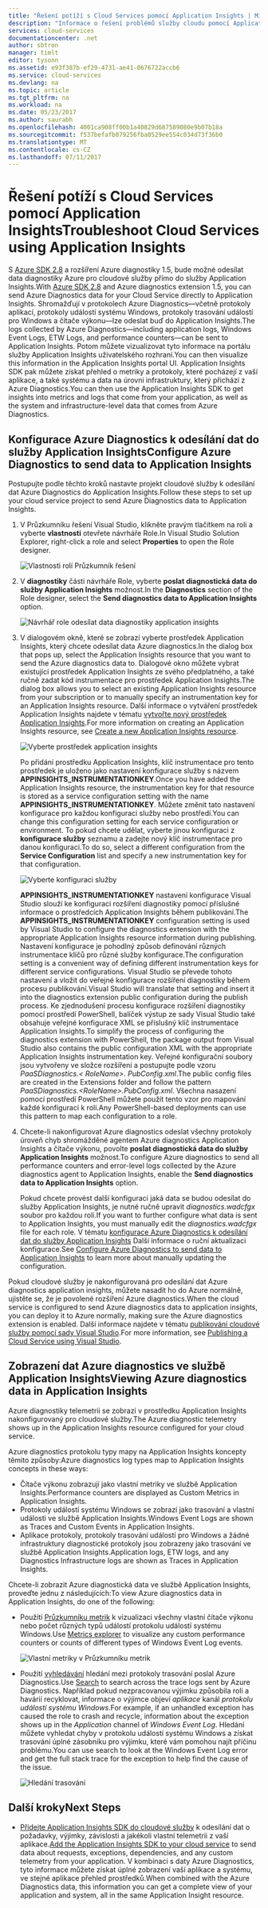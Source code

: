 ```yaml
---
title: "Řešení potíží s Cloud Services pomocí Application Insights | Microsoft Docs"
description: "Informace o řešení problémů služby cloudu pomocí Application Insights pro zpracování dat z Azure Diagnostics."
services: cloud-services
documentationcenter: .net
author: sbtron
manager: timlt
editor: tysonn
ms.assetid: e93f387b-ef29-4731-ae41-0676722accb6
ms.service: cloud-services
ms.devlang: na
ms.topic: article
ms.tgt_pltfrm: na
ms.workload: na
ms.date: 05/23/2017
ms.author: saurabh
ms.openlocfilehash: 4001ca908ff00b1a40829d687589080e9b07b18a
ms.sourcegitcommit: f537befafb079256fba0529ee554c034d73f36b0
ms.translationtype: MT
ms.contentlocale: cs-CZ
ms.lasthandoff: 07/11/2017
---
```

# <a name="troubleshoot-cloud-services-using-application-insights"></a><span data-ttu-id="72c9c-103">Řešení potíží s Cloud Services pomocí Application Insights</span><span class="sxs-lookup"><span data-stu-id="72c9c-103">Troubleshoot Cloud Services using Application Insights</span></span>
<span data-ttu-id="72c9c-104">S [Azure SDK 2.8](https://azure.microsoft.com/downloads/) a rozšíření Azure diagnostiky 1.5, bude možné odesílat data diagnostiky Azure pro cloudové služby přímo do služby Application Insights.</span><span class="sxs-lookup"><span data-stu-id="72c9c-104">With [Azure SDK 2.8](https://azure.microsoft.com/downloads/) and Azure diagnostics extension 1.5, you can send Azure Diagnostics data for your Cloud Service directly to Application Insights.</span></span> <span data-ttu-id="72c9c-105">Shromažďují v protokolech Azure Diagnostics&mdash;včetně protokoly aplikací, protokoly událostí systému Windows, protokoly trasování událostí pro Windows a čítače výkonu&mdash;lze odeslat buď do Application Insights.</span><span class="sxs-lookup"><span data-stu-id="72c9c-105">The logs collected by Azure Diagnostics&mdash;including application logs, Windows Event Logs, ETW Logs, and performance counters&mdash;can be sent to Application Insights.</span></span> <span data-ttu-id="72c9c-106">Potom můžete vizualizovat tyto informace na portálu služby Application Insights uživatelského rozhraní.</span><span class="sxs-lookup"><span data-stu-id="72c9c-106">You can then visualize this information in the Application Insights portal UI.</span></span> <span data-ttu-id="72c9c-107">Application Insights SDK pak můžete získat přehled o metriky a protokoly, které pocházejí z vaší aplikace, a také systému a data na úrovni infrastruktury, který přichází z Azure Diagnostics.</span><span class="sxs-lookup"><span data-stu-id="72c9c-107">You can then use the Application Insights SDK to get insights into metrics and logs that come from your application, as well as the system and infrastructure-level data that comes from Azure Diagnostics.</span></span>

## <a name="configure-azure-diagnostics-to-send-data-to-application-insights"></a><span data-ttu-id="72c9c-108">Konfigurace Azure Diagnostics k odesílání dat do služby Application Insights</span><span class="sxs-lookup"><span data-stu-id="72c9c-108">Configure Azure Diagnostics to send data to Application Insights</span></span>
<span data-ttu-id="72c9c-109">Postupujte podle těchto kroků nastavte projekt cloudové služby k odesílání dat Azure Diagnostics do Application Insights.</span><span class="sxs-lookup"><span data-stu-id="72c9c-109">Follow these steps to set up your cloud service project to send Azure Diagnostics data to Application Insights.</span></span>

1. <span data-ttu-id="72c9c-110">V Průzkumníku řešení Visual Studio, klikněte pravým tlačítkem na roli a vyberte **vlastnosti** otevřete návrháře Role.</span><span class="sxs-lookup"><span data-stu-id="72c9c-110">In Visual Studio Solution Explorer, right-click a role and select **Properties** to open the Role designer.</span></span>

    ![Vlastnosti rolí Průzkumník řešení][1]

2. <span data-ttu-id="72c9c-112">V **diagnostiky** části návrháře Role, vyberte **poslat diagnostická data do služby Application Insights** možnost.</span><span class="sxs-lookup"><span data-stu-id="72c9c-112">In the **Diagnostics** section of the Role designer, select the **Send diagnostics data to Application Insights** option.</span></span>

    ![Návrhář role odesílat data diagnostiky application insights][2]

3. <span data-ttu-id="72c9c-114">V dialogovém okně, které se zobrazí vyberte prostředek Application Insights, který chcete odesílat data Azure diagnostics.</span><span class="sxs-lookup"><span data-stu-id="72c9c-114">In the dialog box that pops up, select the Application Insights resource that you want to send the Azure diagnostics data to.</span></span> <span data-ttu-id="72c9c-115">Dialogové okno můžete vybrat existující prostředek Application Insights ze svého předplatného, a také ručně zadat kód instrumentace pro prostředek Application Insights.</span><span class="sxs-lookup"><span data-stu-id="72c9c-115">The dialog box allows you to select an existing Application Insights resource from your subscription or to manually specify an instrumentation key for an Application Insights resource.</span></span> <span data-ttu-id="72c9c-116">Další informace o vytváření prostředek Application Insights najdete v tématu [vytvořte nový prostředek Application Insights](../application-insights/app-insights-create-new-resource.md).</span><span class="sxs-lookup"><span data-stu-id="72c9c-116">For more information on creating an Application Insights resource, see [Create a new Application Insights resource](../application-insights/app-insights-create-new-resource.md).</span></span>

    ![Vyberte prostředek application insights][3]

    <span data-ttu-id="72c9c-118">Po přidání prostředku Application Insights, klíč instrumentace pro tento prostředek je uloženo jako nastavení konfigurace služby s názvem **APPINSIGHTS_INSTRUMENTATIONKEY**.</span><span class="sxs-lookup"><span data-stu-id="72c9c-118">Once you have added the Application Insights resource, the instrumentation key for that resource is stored as a service configuration setting with the name **APPINSIGHTS_INSTRUMENTATIONKEY**.</span></span> <span data-ttu-id="72c9c-119">Můžete změnit tato nastavení konfigurace pro každou konfiguraci služby nebo prostředí.</span><span class="sxs-lookup"><span data-stu-id="72c9c-119">You can change this configuration setting for each service configuration or environment.</span></span> <span data-ttu-id="72c9c-120">To pokud chcete udělat, vyberte jinou konfiguraci z **konfigurace služby** seznamu a zadejte nový klíč instrumentace pro danou konfiguraci.</span><span class="sxs-lookup"><span data-stu-id="72c9c-120">To do so, select a different configuration from the **Service Configuration** list and specify a new instrumentation key for that configuration.</span></span>

    ![Vyberte konfiguraci služby][4]

    <span data-ttu-id="72c9c-122">**APPINSIGHTS_INSTRUMENTATIONKEY** nastavení konfigurace Visual Studio slouží ke konfiguraci rozšíření diagnostiky pomocí příslušné informace o prostředcích Application Insights během publikování.</span><span class="sxs-lookup"><span data-stu-id="72c9c-122">The **APPINSIGHTS_INSTRUMENTATIONKEY** configuration setting is used by Visual Studio to configure the diagnostics extension with the appropriate Application Insights resource information during publishing.</span></span> <span data-ttu-id="72c9c-123">Nastavení konfigurace je pohodlný způsob definování různých instrumentace klíčů pro různé služby konfigurace.</span><span class="sxs-lookup"><span data-stu-id="72c9c-123">The configuration setting is a convenient way of defining different instrumentation keys for different service configurations.</span></span> <span data-ttu-id="72c9c-124">Visual Studio se převede tohoto nastavení a vložit do veřejné konfigurace rozšíření diagnostiky během procesu publikování.</span><span class="sxs-lookup"><span data-stu-id="72c9c-124">Visual Studio will translate that setting and insert it into the diagnostics extension public configuration during the publish process.</span></span> <span data-ttu-id="72c9c-125">Ke zjednodušení procesu konfigurace rozšíření diagnostiky pomocí prostředí PowerShell, balíček výstup ze sady Visual Studio také obsahuje veřejné konfigurace XML se příslušný klíč instrumentace Application Insights.</span><span class="sxs-lookup"><span data-stu-id="72c9c-125">To simplify the process of configuring the diagnostics extension with PowerShell, the package output from Visual Studio also contains the public configuration XML with the appropriate Application Insights instrumentation key.</span></span> <span data-ttu-id="72c9c-126">Veřejné konfigurační soubory jsou vytvořeny ve složce rozšíření a postupujte podle vzoru *PaaSDiagnostics.&lt; RoleName&gt;. PubConfig.xml*.</span><span class="sxs-lookup"><span data-stu-id="72c9c-126">The public config files are created in the Extensions folder and follow the pattern *PaaSDiagnostics.&lt;RoleName&gt;.PubConfig.xml*.</span></span> <span data-ttu-id="72c9c-127">Všechna nasazení pomocí prostředí PowerShell můžete použít tento vzor pro mapování každé konfiguraci k roli.</span><span class="sxs-lookup"><span data-stu-id="72c9c-127">Any PowerShell-based deployments can use this pattern to map each configuration to a role.</span></span>

4) <span data-ttu-id="72c9c-128">Chcete-li nakonfigurovat Azure diagnostics odeslat všechny protokoly úroveň chyb shromážděné agentem Azure diagnostics Application Insights a čítače výkonu, povolte **poslat diagnostická data do služby Application Insights** možnost.</span><span class="sxs-lookup"><span data-stu-id="72c9c-128">To configure Azure diagnostics to send all performance counters and error-level logs collected by the Azure diagnostics agent to Application Insights, enable the **Send diagnostics data to Application Insights** option.</span></span> 

    <span data-ttu-id="72c9c-129">Pokud chcete provést další konfiguraci jaká data se budou odesílat do služby Application Insights, je nutné ručně upravit *diagnostics.wadcfgx* soubor pro každou roli.</span><span class="sxs-lookup"><span data-stu-id="72c9c-129">If you want to further configure what data is sent to Application Insights, you must manually edit the *diagnostics.wadcfgx* file for each role.</span></span> <span data-ttu-id="72c9c-130">V tématu [konfigurace Azure Diagnostics k odesílání dat do služby Application Insights](#configure-azure-diagnostics-to-send-data-to-application-insights) Další informace o ruční aktualizaci konfigurace.</span><span class="sxs-lookup"><span data-stu-id="72c9c-130">See [Configure Azure Diagnostics to send data to Application Insights](#configure-azure-diagnostics-to-send-data-to-application-insights) to learn more about manually updating the configuration.</span></span>

<span data-ttu-id="72c9c-131">Pokud cloudové služby je nakonfigurovaná pro odesílání dat Azure diagnostics application insights, můžete nasadit ho do Azure normálně, ujistěte se, že je povolené rozšíření Azure diagnostics.</span><span class="sxs-lookup"><span data-stu-id="72c9c-131">When the cloud service is configured to send Azure diagnostics data to application insights, you can deploy it to Azure normally, making sure the Azure diagnostics extension is enabled.</span></span> <span data-ttu-id="72c9c-132">Další informace najdete v tématu [publikování cloudové služby pomocí sady Visual Studio](../vs-azure-tools-publishing-a-cloud-service.md).</span><span class="sxs-lookup"><span data-stu-id="72c9c-132">For more information, see  [Publishing a Cloud Service using Visual Studio](../vs-azure-tools-publishing-a-cloud-service.md).</span></span>  

## <a name="viewing-azure-diagnostics-data-in-application-insights"></a><span data-ttu-id="72c9c-133">Zobrazení dat Azure diagnostics ve službě Application Insights</span><span class="sxs-lookup"><span data-stu-id="72c9c-133">Viewing Azure diagnostics data in Application Insights</span></span>
<span data-ttu-id="72c9c-134">Azure diagnostiky telemetrii se zobrazí v prostředku Application Insights nakonfigurovaný pro cloudové služby.</span><span class="sxs-lookup"><span data-stu-id="72c9c-134">The Azure diagnostic telemetry shows up in the Application Insights resource configured for your cloud service.</span></span>

<span data-ttu-id="72c9c-135">Azure diagnostics protokolu typy mapy na Application Insights koncepty těmito způsoby:</span><span class="sxs-lookup"><span data-stu-id="72c9c-135">Azure diagnostics log types map to Application Insights concepts in these ways:</span></span>

* <span data-ttu-id="72c9c-136">Čítače výkonu zobrazují jako vlastní metriky ve službě Application Insights.</span><span class="sxs-lookup"><span data-stu-id="72c9c-136">Performance counters are displayed as Custom Metrics in Application Insights.</span></span>
* <span data-ttu-id="72c9c-137">Protokoly událostí systému Windows se zobrazí jako trasování a vlastní události ve službě Application Insights.</span><span class="sxs-lookup"><span data-stu-id="72c9c-137">Windows Event Logs are shown as Traces and Custom Events in Application Insights.</span></span>
* <span data-ttu-id="72c9c-138">Aplikace protokoly, protokoly trasování událostí pro Windows a žádné infrastruktury diagnostické protokoly jsou zobrazeny jako trasování ve službě Application Insights.</span><span class="sxs-lookup"><span data-stu-id="72c9c-138">Application logs, ETW logs, and any Diagnostics Infrastructure logs are shown as Traces in Application Insights.</span></span>

<span data-ttu-id="72c9c-139">Chcete-li zobrazit Azure diagnostická data ve službě Application Insights, proveďte jednu z následujících:</span><span class="sxs-lookup"><span data-stu-id="72c9c-139">To view Azure diagnostics data in Application Insights, do one of the following:</span></span>

* <span data-ttu-id="72c9c-140">Použití [Průzkumníku metrik](../application-insights/app-insights-metrics-explorer.md) k vizualizaci všechny vlastní čítače výkonu nebo počet různých typů událostí protokolu událostí systému Windows.</span><span class="sxs-lookup"><span data-stu-id="72c9c-140">Use [Metrics explorer](../application-insights/app-insights-metrics-explorer.md) to visualize any custom performance counters or counts of different types of Windows Event Log events.</span></span>

    ![Vlastní metriky v Průzkumníku metrik][5]

* <span data-ttu-id="72c9c-142">Použití [vyhledávání](../application-insights/app-insights-diagnostic-search.md) hledání mezi protokoly trasování poslal Azure Diagnostics.</span><span class="sxs-lookup"><span data-stu-id="72c9c-142">Use [Search](../application-insights/app-insights-diagnostic-search.md) to search across the  trace logs sent by Azure Diagnostics.</span></span> <span data-ttu-id="72c9c-143">Například pokud nezpracovanou výjimku způsobila roli a havárií recyklovat, informace o výjimce objeví *aplikace* kanál *protokolu událostí systému Windows*.</span><span class="sxs-lookup"><span data-stu-id="72c9c-143">For example, if an unhandled exception has caused the role to crash and recycle, information about the exception shows up in the *Application* channel of *Windows Event Log*.</span></span> <span data-ttu-id="72c9c-144">Hledání můžete vyhledat chyby v protokolu událostí systému Windows a získat trasování úplné zásobníku pro výjimku, které vám pomohou najít příčinu problému.</span><span class="sxs-lookup"><span data-stu-id="72c9c-144">You can use search to look at the Windows Event Log error and get the full stack trace for the exception to help find the cause of the issue.</span></span>

    ![Hledání trasování][6]

## <a name="next-steps"></a><span data-ttu-id="72c9c-146">Další kroky</span><span class="sxs-lookup"><span data-stu-id="72c9c-146">Next Steps</span></span>
* <span data-ttu-id="72c9c-147">[Přidejte Application Insights SDK do cloudové služby](../application-insights/app-insights-cloudservices.md) k odesílání dat o požadavky, výjimky, závislosti a jakékoli vlastní telemetrii z vaší aplikace.</span><span class="sxs-lookup"><span data-stu-id="72c9c-147">[Add the Application Insights SDK to your cloud service](../application-insights/app-insights-cloudservices.md) to send data about requests, exceptions, dependencies, and any custom telemetry from your application.</span></span> <span data-ttu-id="72c9c-148">V kombinaci s daty Azure Diagnostics, tyto informace můžete získat úplné zobrazení vaší aplikace a systému, ve stejné aplikace přehled prostředků.</span><span class="sxs-lookup"><span data-stu-id="72c9c-148">When combined with the Azure Diagnostics data, this information you can get a complete view of your application and system, all in the same Application Insight resource.</span></span>  

<!--Image references-->
[1]: ./media/cloud-services-dotnet-diagnostics-applicationinsights/solution-explorer-properties.png
[2]: ./media/cloud-services-dotnet-diagnostics-applicationinsights/role-designer-sendtoappinsights.png
[3]: ./media/cloud-services-dotnet-diagnostics-applicationinsights/select-appinsights-resource.png
[4]: ./media/cloud-services-dotnet-diagnostics-applicationinsights/role-designer-appinsights-serviceconfig.png
[5]: ./media/cloud-services-dotnet-diagnostics-applicationinsights/metrics-explorer-custom-metrics.png
[6]: ./media/cloud-services-dotnet-diagnostics-applicationinsights/search-windowseventlog-error.png
